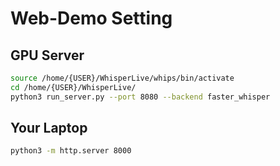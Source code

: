 # Web-Demo Setting

## GPU Server
```sh
source /home/{USER}/WhisperLive/whips/bin/activate
cd /home/{USER}/WhisperLive/
python3 run_server.py --port 8080 --backend faster_whisper
```

## Your Laptop
```sh
python3 -m http.server 8000
```
